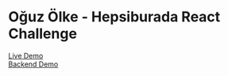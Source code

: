 # Oğuz Ölke - Hepsiburada React Challenge

<a href="https://eloquent-hypatia-4f41ba.netlify.app/?page=1&color=&brand=&sort=&search=" target="_blank">Live Demo</a>
<br>
<a href="https://quiet-thicket-51521.herokuapp.com/products" target="_blank">Backend Demo</a>